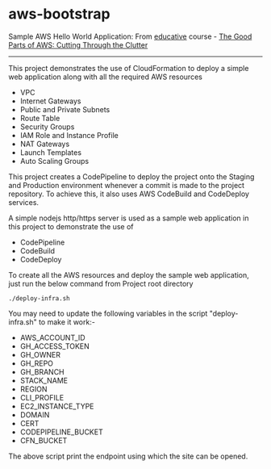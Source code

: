 # aws-bootstrap
Sample AWS Hello World Application: From <a href="https://www.educative.io/">educative</a> course - 
<a href="https://www.educative.io/collection/10370001/5943367834796032">The Good Parts of AWS: Cutting Through the Clutter</a>

<hr>

This project demonstrates the use of CloudFormation to deploy a simple web application along with all the required AWS resources
<ul>
    <li>VPC</li>
    <li>Internet Gateways</li>
    <li>Public and Private Subnets</li>
    <li>Route Table</li>
    <li>Security Groups</li>
    <li>IAM Role and Instance Profile</li>
    <li>NAT Gateways</li>
    <li>Launch Templates</li>
    <li>Auto Scaling Groups</li>
</ul>

This project creates a CodePipeline to deploy the project onto the Staging and Production environment whenever a commit is made to the project repository.
To achieve this, it also uses AWS CodeBuild and CodeDeploy services.

A simple nodejs http/https server is used as a sample web application in this project to demonstrate the use of 
- CodePipeline
- CodeBuild  
- CodeDeploy

To create all the AWS resources and deploy the sample web application, just run the below command from Project root directory

<code>./deploy-infra.sh</code>

You may need to update the following variables in the script "deploy-infra.sh" to make it work:-

<ul>
    <li>AWS_ACCOUNT_ID</li>
    <li>GH_ACCESS_TOKEN</li>
    <li>GH_OWNER</li>
    <li>GH_REPO</li>
    <li>GH_BRANCH</li>
    <li>STACK_NAME</li>
    <li>REGION</li>
    <li>CLI_PROFILE</li>
    <li>EC2_INSTANCE_TYPE</li>
    <li>DOMAIN</li>
    <li>CERT</li>
    <li>CODEPIPELINE_BUCKET</li>
    <li>CFN_BUCKET</li>
</ul>

The above script print the endpoint using which the site can be opened.